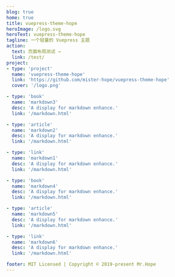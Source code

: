 ```yaml
---
blog: true
home: true
title: vuepress-theme-hope
heroImage: /logo.svg
heroText: vuepress-theme-hope
tagline: 一个轻量的 Vuepress 主题
action:
  text: 页面布局测试 →
  link: /test/
project: 
- type: 'project'
  name: 'vuepress-theme-hope'
  link: 'https://github.com/mister-hope/vuepress-theme-hope'
  cover: '/logo.png'

- type: 'book'
  name: 'markdown3'
  desc: 'A display for markdown enhance.'
  link: '/markdown.html'

- type: 'article'
  name: 'markdown2'
  desc: 'A display for markdown enhance.'
  link: '/markdown.html'

- type: 'link'
  name: 'markdown1'
  desc: 'A display for markdown enhance.'
  link: '/markdown.html'

- type: 'book'
  name: 'markdown4'
  desc: 'A display for markdown enhance.'
  link: '/markdown.html'

- type: 'article'
  name: 'markdown5'
  desc: 'A display for markdown enhance.'
  link: '/markdown.html'

- type: 'link'
  name: 'markdown6'
  desc: 'A display for markdown enhance.'
  link: '/markdown.html'

footer: MIT Licensed | Copyright © 2019-present Mr.Hope
---
```

